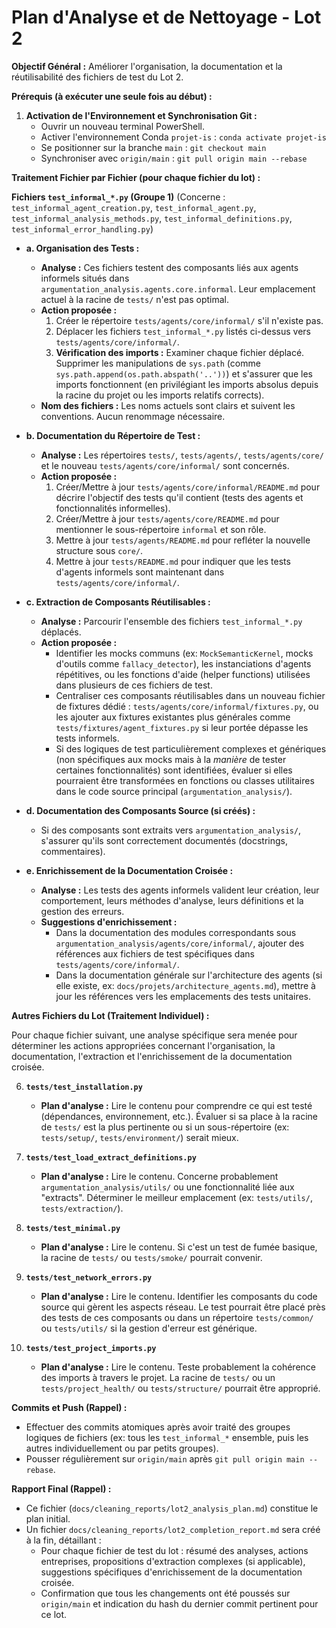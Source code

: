# Plan d'Analyse et de Nettoyage - Lot 2

**Objectif Général :** Améliorer l'organisation, la documentation et la réutilisabilité des fichiers de test du Lot 2.

**Prérequis (à exécuter une seule fois au début) :**

1.  **Activation de l'Environnement et Synchronisation Git :**
    *   Ouvrir un nouveau terminal PowerShell.
    *   Activer l'environnement Conda `projet-is` : `conda activate projet-is`
    *   Se positionner sur la branche `main` : `git checkout main`
    *   Synchroniser avec `origin/main` : `git pull origin main --rebase`

**Traitement Fichier par Fichier (pour chaque fichier du lot) :**

**Fichiers `test_informal_*.py` (Groupe 1)**
(Concerne : `test_informal_agent_creation.py`, `test_informal_agent.py`, `test_informal_analysis_methods.py`, `test_informal_definitions.py`, `test_informal_error_handling.py`)

*   **a. Organisation des Tests :**
    *   **Analyse :** Ces fichiers testent des composants liés aux agents informels situés dans `argumentation_analysis.agents.core.informal`. Leur emplacement actuel à la racine de `tests/` n'est pas optimal.
    *   **Action proposée :**
        1.  Créer le répertoire `tests/agents/core/informal/` s'il n'existe pas.
        2.  Déplacer les fichiers `test_informal_*.py` listés ci-dessus vers `tests/agents/core/informal/`.
        3.  **Vérification des imports :** Examiner chaque fichier déplacé. Supprimer les manipulations de `sys.path` (comme `sys.path.append(os.path.abspath('..'))`) et s'assurer que les imports fonctionnent (en privilégiant les imports absolus depuis la racine du projet ou les imports relatifs corrects).
    *   **Nom des fichiers :** Les noms actuels sont clairs et suivent les conventions. Aucun renommage nécessaire.

*   **b. Documentation du Répertoire de Test :**
    *   **Analyse :** Les répertoires `tests/`, `tests/agents/`, `tests/agents/core/` et le nouveau `tests/agents/core/informal/` sont concernés.
    *   **Action proposée :**
        1.  Créer/Mettre à jour `tests/agents/core/informal/README.md` pour décrire l'objectif des tests qu'il contient (tests des agents et fonctionnalités informelles).
        2.  Créer/Mettre à jour `tests/agents/core/README.md` pour mentionner le sous-répertoire `informal` et son rôle.
        3.  Mettre à jour `tests/agents/README.md` pour refléter la nouvelle structure sous `core/`.
        4.  Mettre à jour `tests/README.md` pour indiquer que les tests d'agents informels sont maintenant dans `tests/agents/core/informal/`.

*   **c. Extraction de Composants Réutilisables :**
    *   **Analyse :** Parcourir l'ensemble des fichiers `test_informal_*.py` déplacés.
    *   **Action proposée :**
        *   Identifier les mocks communs (ex: `MockSemanticKernel`, mocks d'outils comme `fallacy_detector`), les instanciations d'agents répétitives, ou les fonctions d'aide (helper functions) utilisées dans plusieurs de ces fichiers de test.
        *   Centraliser ces composants réutilisables dans un nouveau fichier de fixtures dédié : `tests/agents/core/informal/fixtures.py`, ou les ajouter aux fixtures existantes plus générales comme `tests/fixtures/agent_fixtures.py` si leur portée dépasse les tests informels.
        *   Si des logiques de test particulièrement complexes et génériques (non spécifiques aux mocks mais à la *manière* de tester certaines fonctionnalités) sont identifiées, évaluer si elles pourraient être transformées en fonctions ou classes utilitaires dans le code source principal (`argumentation_analysis/`).

*   **d. Documentation des Composants Source (si créés) :**
    *   Si des composants sont extraits vers `argumentation_analysis/`, s'assurer qu'ils sont correctement documentés (docstrings, commentaires).

*   **e. Enrichissement de la Documentation Croisée :**
    *   **Analyse :** Les tests des agents informels valident leur création, leur comportement, leurs méthodes d'analyse, leurs définitions et la gestion des erreurs.
    *   **Suggestions d'enrichissement :**
        *   Dans la documentation des modules correspondants sous `argumentation_analysis/agents/core/informal/`, ajouter des références aux fichiers de test spécifiques dans `tests/agents/core/informal/`.
        *   Dans la documentation générale sur l'architecture des agents (si elle existe, ex: `docs/projets/architecture_agents.md`), mettre à jour les références vers les emplacements des tests unitaires.

**Autres Fichiers du Lot (Traitement Individuel) :**

Pour chaque fichier suivant, une analyse spécifique sera menée pour déterminer les actions appropriées concernant l'organisation, la documentation, l'extraction et l'enrichissement de la documentation croisée.

6.  **`tests/test_installation.py`**
    *   **Plan d'analyse :** Lire le contenu pour comprendre ce qui est testé (dépendances, environnement, etc.). Évaluer si sa place à la racine de `tests/` est la plus pertinente ou si un sous-répertoire (ex: `tests/setup/`, `tests/environment/`) serait mieux.

7.  **`tests/test_load_extract_definitions.py`**
    *   **Plan d'analyse :** Lire le contenu. Concerne probablement `argumentation_analysis/utils/` ou une fonctionnalité liée aux "extracts". Déterminer le meilleur emplacement (ex: `tests/utils/`, `tests/extraction/`).

8.  **`tests/test_minimal.py`**
    *   **Plan d'analyse :** Lire le contenu. Si c'est un test de fumée basique, la racine de `tests/` ou `tests/smoke/` pourrait convenir.

9.  **`tests/test_network_errors.py`**
    *   **Plan d'analyse :** Lire le contenu. Identifier les composants du code source qui gèrent les aspects réseau. Le test pourrait être placé près des tests de ces composants ou dans un répertoire `tests/common/` ou `tests/utils/` si la gestion d'erreur est générique.

10. **`tests/test_project_imports.py`**
    *   **Plan d'analyse :** Lire le contenu. Teste probablement la cohérence des imports à travers le projet. La racine de `tests/` ou un `tests/project_health/` ou `tests/structure/` pourrait être approprié.

**Commits et Push (Rappel) :**

*   Effectuer des commits atomiques après avoir traité des groupes logiques de fichiers (ex: tous les `test_informal_*` ensemble, puis les autres individuellement ou par petits groupes).
*   Pousser régulièrement sur `origin/main` après `git pull origin main --rebase`.

**Rapport Final (Rappel) :**

*   Ce fichier (`docs/cleaning_reports/lot2_analysis_plan.md`) constitue le plan initial.
*   Un fichier `docs/cleaning_reports/lot2_completion_report.md` sera créé à la fin, détaillant :
    *   Pour chaque fichier de test du lot : résumé des analyses, actions entreprises, propositions d'extraction complexes (si applicable), suggestions spécifiques d'enrichissement de la documentation croisée.
    *   Confirmation que tous les changements ont été poussés sur `origin/main` et indication du hash du dernier commit pertinent pour ce lot.